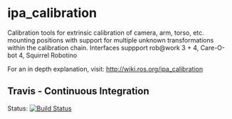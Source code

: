 # ipa_calibration
Calibration tools for extrinsic calibration of camera, arm, torso, etc. mounting positions with support for multiple unknown transformations within the calibration chain. Interfaces suppport rob@work 3 + 4, Care-O-bot 4, Squirrel Robotino

For an in depth explanation, visit: http://wiki.ros.org/ipa_calibration

## Travis - Continuous Integration

Status: [![Build Status](https://travis-ci.org/ipa320/ipa_calibration.svg?branch=indigo_dev)](https://travis-ci.org/ipa320/ipa_calibration)